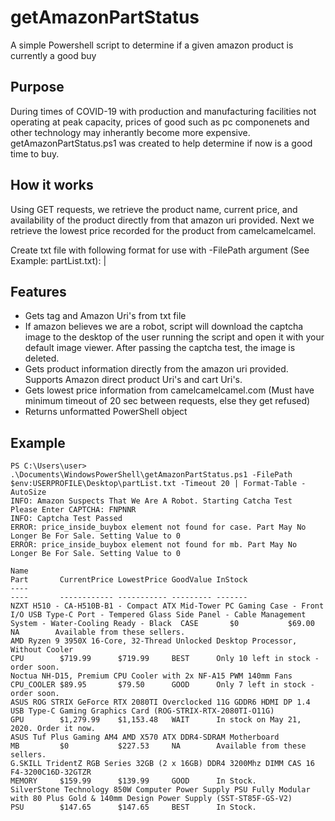 # getAmazonPartStatus
A simple Powershell script to determine if a given amazon product is currently a good buy

## Purpose
During times of COVID-19 with production and manufacturing facilities not operating at peak capacity, prices of good such as pc componenets and other technology may inherantly become more expensive. getAmazonPartStatus.ps1 was created to help determine if now is a good time to buy.

## How it works
Using GET requests, we retrieve the product name, current price, and availability of the product directly from that amazon uri provided. Next we retrieve the lowest price recorded for the product from camelcamelcamel.

Create txt file with following format for use with -FilePath argument (See Example: partList.txt):
<tag with no spaces>|<Amazon Uri>

## Features
* Gets tag and Amazon Uri's from txt file
* If amazon believes we are a robot, script will download the captcha image to the desktop of the user running the script and open it with your default image viewer. After passing the captcha test, the image is deleted.
* Gets product information directly from the amazon uri provided. Supports Amazon direct product Uri's and cart Uri's.
* Gets lowest price information from camelcamelcamel.com (Must have minimum timeout of 20 sec between requests, else they get refused)
* Returns unformatted PowerShell object

## Example
```
PS C:\Users\user> .\Documents\WindowsPowerShell\getAmazonPartStatus.ps1 -FilePath $env:USERPROFILE\Desktop\partList.txt -Timeout 20 | Format-Table -AutoSize                                                                                                                           
INFO: Amazon Suspects That We Are A Robot. Starting Catcha Test                                                                                                                                                                                                                         Please Enter CAPTCHA: FNPNNR                                                                                                                                                                                                                                                            INFO: Captcha Test Passed
ERROR: price_inside_buybox element not found for case. Part May No Longer Be For Sale. Setting Value to 0
ERROR: price_inside_buybox element not found for mb. Part May No Longer Be For Sale. Setting Value to 0

Name                                                                                                                                                                            Part       CurrentPrice LowestPrice GoodValue InStock
----                                                                                                                                                                            ----       ------------ ----------- --------- -------
NZXT H510 - CA-H510B-B1 - Compact ATX Mid-Tower PC Gaming Case - Front I/O USB Type-C Port - Tempered Glass Side Panel - Cable Management System - Water-Cooling Ready - Black  CASE       $0           $69.00      NA        Available from these sellers.
AMD Ryzen 9 3950X 16-Core, 32-Thread Unlocked Desktop Processor, Without Cooler                                                                                                 CPU        $719.99      $719.99     BEST      Only 10 left in stock - order soon.
Noctua NH-D15, Premium CPU Cooler with 2x NF-A15 PWM 140mm Fans                                                                                                                 CPU_COOLER $89.95       $79.50      GOOD      Only 7 left in stock - order soon.
ASUS ROG STRIX GeForce RTX 2080TI Overclocked 11G GDDR6 HDMI DP 1.4 USB Type-C Gaming Graphics Card (ROG-STRIX-RTX-2080TI-O11G)                                                 GPU        $1,279.99    $1,153.48   WAIT      In stock on May 21, 2020. Order it now.
ASUS Tuf Plus Gaming AM4 AMD X570 ATX DDR4-SDRAM Motherboard                                                                                                                    MB         $0           $227.53     NA        Available from these sellers.
G.SKILL TridentZ RGB Series 32GB (2 x 16GB) DDR4 3200Mhz DIMM CAS 16 F4-3200C16D-32GTZR                                                                                         MEMORY     $159.99      $139.99     GOOD      In Stock.
SilverStone Technology 850W Computer Power Supply PSU Fully Modular with 80 Plus Gold & 140mm Design Power Supply (SST-ST85F-GS-V2)                                             PSU        $147.65      $147.65     BEST      In Stock.
```
